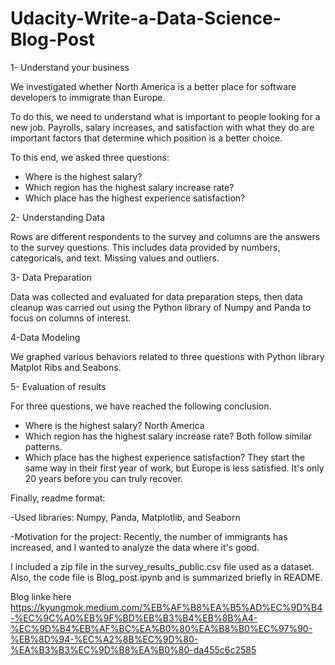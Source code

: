 # Udacity-Write-a-Data-Science-Blog-Post

1- Understand your business

We investigated whether North America is a better place for software developers to immigrate than Europe.

To do this, we need to understand what is important to people looking for a new job. Payrolls, salary increases, and satisfaction with what they do are important factors that determine which position is a better choice.

To this end, we asked three questions:
- Where is the highest salary?
- Which region has the highest salary increase rate?
- Which place has the highest experience satisfaction?

2- Understanding Data

Rows are different respondents to the survey and columns are the answers to the survey questions. This includes data provided by numbers, categoricals, and text. Missing values and outliers.

3- Data Preparation

Data was collected and evaluated for data preparation steps, then data cleanup was carried out using the Python library of Numpy and Panda to focus on columns of interest.

4-Data Modeling

We graphed various behaviors related to three questions with Python library Matplot Ribs and Seabons.

5- Evaluation of results

For three questions, we have reached the following conclusion.
- Where is the highest salary? North America
- Which region has the highest salary increase rate? Both follow similar patterns.
- Which place has the highest experience satisfaction? They start the same way in their first year of work, but Europe is less satisfied. It's only 20 years before you can truly recover.

Finally, readme format:

-Used libraries: Numpy, Panda, Matplotlib, and Seaborn

-Motivation for the project: Recently, the number of immigrants has increased, and I wanted to analyze the data where it's good.
 
 I included a zip file in the survey_results_public.csv file used as a dataset. Also, the code file is Blog_post.ipynb and is summarized briefly in README.

Blog linke here
https://kyungmok.medium.com/%EB%AF%B8%EA%B5%AD%EC%9D%B4-%EC%9C%A0%EB%9F%BD%EB%B3%B4%EB%8B%A4-%EC%9D%B4%EB%AF%BC%EA%B0%80%EA%B8%B0%EC%97%90-%EB%8D%94-%EC%A2%8B%EC%9D%80-%EA%B3%B3%EC%9D%B8%EA%B0%80-da455c6c2585
